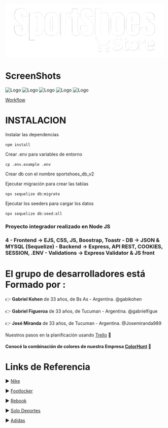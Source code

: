 ![Logo](https://github.com/Josemiranda989/Grupo_1_SportShoes/blob/master/src/public/images/logo-w.png)

# ScreenShots

![Logo](https://github.com/Josemiranda989/Grupo_1_SportShoes/blob/master/info\demo\home.png)
![Logo](https://github.com/Josemiranda989/Grupo_1_SportShoes/blob/master/info\demo\catalog.png)
![Logo](https://github.com/Josemiranda989/Grupo_1_SportShoes/blob/master/info\demo\cart.png)
![Logo](https://github.com/Josemiranda989/Grupo_1_SportShoes/blob/master/info\demo\profile.png)
![Logo](https://github.com/Josemiranda989/Grupo_1_SportShoes/blob/master/info\demo\edit-create.png)

[Workflow](https://github.com/Josemiranda989/Grupo_1_SportShoes/blob/master/info\demo\workflow.pdf)

# INSTALACION 
Instalar las dependencias

`npm install`

Crear .env para variables de entorno

`cp .env.example .env`

Crear db con el nombre sportshoes_db_v2

Ejecutar migración para crear las tablas

`npx sequelize db:migrate`

Ejecutar los seeders para cargar los datos

`npx sequelize db:seed:all`


<h3> Proyecto integrador realizado en Node JS <h3>4
- Frontend -> EJS, CSS, JS, Boostrap, Toastr
- DB -> JSON & MYSQL (Sequelize)
- Backend -> Express, API REST, COOKIES, SESSION, .ENV
- Validations -> Express Validator & JS front

# El grupo de desarrolladores está Formado por :

:point_right: **Gabriel Kohen** de 33 años, de Bs As - Argentina. @gabikohen

:point_right: **Gabriel Figueroa** de 33 años, de Tucuman - Argentina. @gabrielfigue

:point_right: **José Miranda** de 33 años, de Tucuman - Argentina. @Josemiranda989

Nuestros pasos en la planificación usando [Trello](https://trello.com/b/sqaH3YHP/proyecto-final-dh) :bookmark_tabs:<h4>
 
Conocé la combinación de colores de nuestra Empresa [ColorHunt](https://colorhunt.co/palette/05374239a2dba2dbfae8f0f2https://colorhunt.co/palette/05374239a2dba2dbfae8f0f2) :art:


# Links de Referencia 

 :arrow_forward: [Nike](https://www.nike.com/ar)
 
 
 :arrow_forward: [Footlocker](https://www.footlocker.com)
 
 
 :arrow_forward: [Rebook](https://www.reebok.com.ar)
 
 
 :arrow_forward: [Solo Deportes](https://www.solodeportes.com.ar)
 
 
 :arrow_forward: [Adidas](https://www.adidas.com.ar)
<h5>